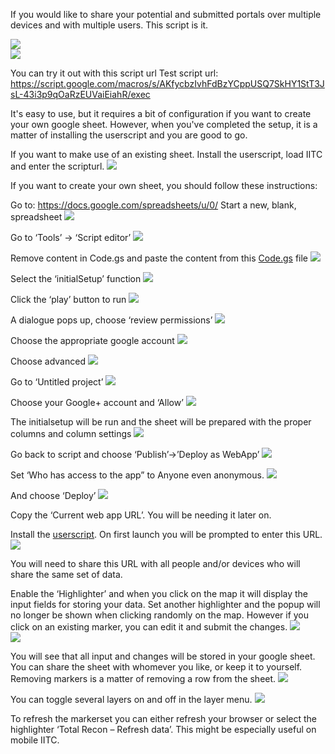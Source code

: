 If you would like to share your potential and submitted portals over multiple devices and with multiple users. This script is it.

<img src="/assets/markersonthemap.png"></img><br/>
<img src="/assets/mapwitheditdialogue"></img><br/>

You can try it out with this script url
Test script url: https://script.google.com/macros/s/AKfycbzIvhFdBzYCppUSQ7SkHY1StT3JsL-43i3p9qOaRzEUVaiEiahR/exec 

It's easy to use, but it requires a bit of configuration if you want to create your own google sheet. However, when you've completed the setup, it is a matter of installing the userscript and you are good to go.

If you want to make use of an existing sheet. Install the userscript, load IITC and enter the scripturl.
<img src="/assets/enterscripturl.png"></img><br/>


If you want to create your own sheet, you should follow these instructions:

Go to: https://docs.google.com/spreadsheets/u/0/
Start a new, blank, spreadsheet
<img src="/assets/startnewspreedsheet.png"></img><br/>

Go to ‘Tools’ -> ‘Script editor’
<img src="/assets/toolsmenu.png"></img><br/>

Remove content in Code.gs and paste the content from this <a href="Code.gs">Code.gs</a> file
<img src="/assets/setsheetscriptcontent.png"></img><br/>

Select the ‘initialSetup’ function
<img src="/assets/set initialsetup.png"></img><br/>

Click the ‘play’ button to run
<img src="/assets/run initialsetup.png"></img><br/>

A dialogue pops up, choose ‘review permissions’
<img src="/assets/authorizationrequired.png"></img><br/>

Choose the appropriate google account
<img src="/assets/choosegoogleaccount.png"></img><br/>

Choose advanced
<img src="/assets/chooseadvanced.png"></img><br/>

Go to ‘Untitled project’
<img src="/assets/gotountitled.png"></img><br/>

Choose your Google+ account and ‘Allow’
<img src="/assets/choose allow.png"></img><br/>

The initialsetup will be run and the sheet will be prepared with the proper columns and column settings
<img src="/assets/sheetcolumnsfilled.png"></img><br/>

Go back to script and choose ‘Publish’->’Deploy as WebApp’
<img src="/assets/publishwebapp.png"></img><br/>

Set ‘Who has access to the app” to Anyone even anonymous.
<img src="/assets/deploywebapp.png"></img><br/>

And choose ‘Deploy’
<img src="/assets/webapppublished.png"></img><br/>

Copy the ‘Current web app URL’. You will be needing it later on.

Install the <a href="totalrecon.userscript.js">userscript</a>. On first launch you will be prompted to enter this URL.
<img src="/assets/enterscripturl.png"></img><br/>

You will need to share this URL with all people and/or devices who will share the same set of data.

Enable the ‘Highlighter’ and when you click on the map it will display the input fields for storing your data. Set another highlighter and the popup will no longer be shown when clicking randomly on the map. However if you click on an existing marker, you can edit it and submit the changes.
<img src="/assets/highlights.png"></img><br/>
<img src="/assets/clickonmap.png"></img><br/>

You will see that all input and changes will be stored in your google sheet. You can share the sheet with whomever you like, or keep it to yourself. Removing markers is a matter of removing a row from the sheet.
<img src="/assets/filledsheet.png"></img><br/>

You can toggle several layers on and off in the layer menu.
<img src="/assets/layerselection.png"></img><br/>

To refresh the markerset you can either refresh your browser or select the highlighter ‘Total Recon – Refresh data’. This might be especially useful on mobile IITC.

